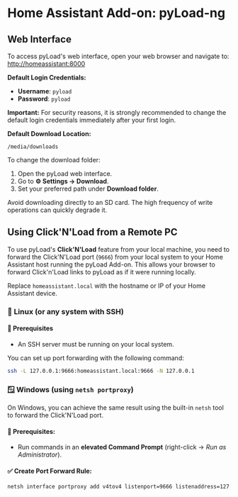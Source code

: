 # Home Assistant Add-on: pyLoad-ng

## Web Interface

To access pyLoad's web interface, open your web browser and navigate to:
[http://homeassistant:8000](http://homeassistant:8000)

**Default Login Credentials:**

- **Username**: `pyload`
- **Password**: `pyload`

<ha-alert alert-type="info">**Important:** For security reasons, it is strongly recommended to change the default login credentials immediately after your first login.</ha-alert>

**Default Download Location:**

`/media/downloads`

To change the download folder:

1. Open the pyLoad web interface.
2. Go to **⚙️ Settings → Download**.
3. Set your preferred path under **Download folder**.

<ha-alert alert-type="warning">Avoid downloading directly to an SD card. The high frequency of write operations can quickly degrade it.</ha-alert>

## Using Click'N'Load from a Remote PC

To use pyLoad's **Click'N'Load** feature from your local machine, you need to forward the Click'N'Load port (`9666`) from your local system to your Home Assistant host running the pyLoad Add-on. This allows your browser to forward Click'n'Load links to pyLoad as if it were running locally.

<ha-alert alert-type="info">Replace `homeassistant.local` with the hostname or IP of your Home Assistant device.</ha-alert>

### 🐧 Linux (or any system with SSH)

#### 📌 Prerequisites
- An SSH server must be running on your local system.

You can set up port forwarding with the following command:

```bash
ssh -L 127.0.0.1:9666:homeassistant.local:9666 -N 127.0.0.1
```

### 🪟 Windows (using `netsh portproxy`)

On Windows, you can achieve the same result using the built-in `netsh` tool to forward the Click'N'Load port.

#### 📌 Prerequisites:
- Run commands in an **elevated Command Prompt** (right-click → *Run as Administrator*).

#### ✅ Create Port Forward Rule:

```cmd
netsh interface portproxy add v4tov4 listenport=9666 listenaddress=127.0.0.1 connectport=9666 connectaddress=homeassistant.local
```